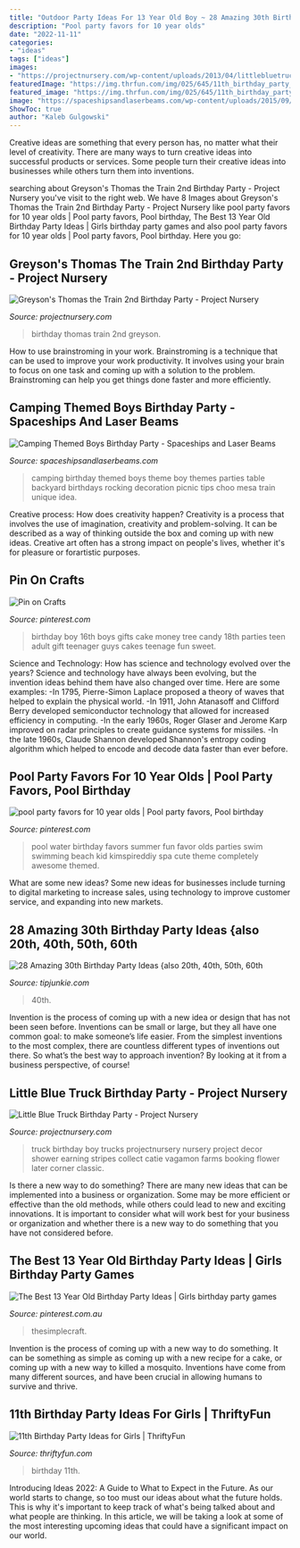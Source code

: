 ```yaml
---
title: "Outdoor Party Ideas For 13 Year Old Boy ~ 28 Amazing 30th Birthday Party Ideas {also 20th, 40th, 50th, 60th"
description: "Pool party favors for 10 year olds"
date: "2022-11-11"
categories:
- "ideas"
tags: ["ideas"]
images:
- "https://projectnursery.com/wp-content/uploads/2013/04/littlebluetruckpartytable.jpg"
featuredImage: "https://img.thrfun.com/img/025/645/11th_birthday_party_fancy18.jpg"
featured_image: "https://img.thrfun.com/img/025/645/11th_birthday_party_fancy18.jpg"
image: "https://spaceshipsandlaserbeams.com/wp-content/uploads/2015/09/boys-camping-birthday-party-ideas.jpg"
ShowToc: true
author: "Kaleb Gulgowski"
---
```



Creative ideas are something that every person has, no matter what their level of creativity. There are many ways to turn creative ideas into successful products or services. Some people turn their creative ideas into businesses while others turn them into inventions.

	

		
searching about Greyson&#039;s Thomas the Train 2nd Birthday Party - Project Nursery you've visit to the right web. We have 8 Images about Greyson&#039;s Thomas the Train 2nd Birthday Party - Project Nursery like pool party favors for 10 year olds | Pool party favors, Pool birthday, The Best 13 Year Old Birthday Party Ideas | Girls birthday party games and also pool party favors for 10 year olds | Pool party favors, Pool birthday. Here you go:
		
    
## Greyson&#039;s Thomas The Train 2nd Birthday Party - Project Nursery

<img loading=lazy src="https://projectnursery.com/wp-content/uploads/2013/12/IMG_6563-768x1024.jpg" onerror="this.onerror=null;this.src='https://tse3.mm.bing.net/th?id=OIP.zbeMHZUJHMUU_1HVFerfawHaJ4&amp;pid=15.1';" alt="Greyson&#039;s Thomas the Train 2nd Birthday Party - Project Nursery">

_Source: projectnursery.com_

>birthday thomas train 2nd greyson. 

	

How to use brainstroming in your work.
Brainstroming is a technique that can be used to improve your work productivity. It involves using your brain to focus on one task and coming up with a solution to the problem. Brainstroming can help you get things done faster and more efficiently.

    
## Camping Themed Boys Birthday Party - Spaceships And Laser Beams

<img loading=lazy src="https://spaceshipsandlaserbeams.com/wp-content/uploads/2015/09/boys-camping-birthday-party-ideas.jpg" onerror="this.onerror=null;this.src='https://tse3.mm.bing.net/th?id=OIP.Qq2F6qvjH9I0BK9pbr1V4QHaKl&amp;pid=15.1';" alt="Camping Themed Boys Birthday Party - Spaceships and Laser Beams">

_Source: spaceshipsandlaserbeams.com_

>camping birthday themed boys theme boy themes parties table backyard birthdays rocking decoration picnic tips choo mesa train unique idea. 

	

Creative process: How does creativity happen?
Creativity is a process that involves the use of imagination, creativity and problem-solving. It can be described as a way of thinking outside the box and coming up with new ideas. Creative art often has a strong impact on people's lives, whether it's for pleasure or forartistic purposes.

    
## Pin On Crafts

<img loading=lazy src="https://i.pinimg.com/originals/eb/c8/c0/ebc8c076932c2f68f1724539fef81755.jpg" onerror="this.onerror=null;this.src='https://tse1.mm.bing.net/th?id=OIP.O0x97ZLgo7D3trwAHKgcXQHaJ4&amp;pid=15.1';" alt="Pin on Crafts">

_Source: pinterest.com_

>birthday boy 16th boys gifts cake money tree candy 18th parties teen adult gift teenager guys cakes teenage fun sweet. 

	

Science and Technology: How has science and technology evolved over the years?
Science and technology have always been evolving, but the invention ideas behind them have also changed over time. Here are some examples: 
-In 1795, Pierre-Simon Laplace proposed a theory of waves that helped to explain the physical world. 
-In 1911, John Atanasoff and Clifford Berry developed semiconductor technology that allowed for increased efficiency in computing. 
-In the early 1960s, Roger Glaser and Jerome Karp improved on radar principles to create guidance systems for missiles.
-In the late 1960s, Claude Shannon developed Shannon's entropy coding algorithm which helped to encode and decode data faster than ever before.

    
## Pool Party Favors For 10 Year Olds | Pool Party Favors, Pool Birthday

<img loading=lazy src="https://i.pinimg.com/736x/ed/61/5a/ed615a3f67fc990f925f9b40482c95dc.jpg" onerror="this.onerror=null;this.src='https://tse4.mm.bing.net/th?id=OIP.1jKinRpFWNAENSvT2k0PDgAAAA&amp;pid=15.1';" alt="pool party favors for 10 year olds | Pool party favors, Pool birthday">

_Source: pinterest.com_

>pool water birthday favors summer fun favor olds parties swim swimming beach kid kimspireddiy spa cute theme completely awesome themed. 

	

What are some new ideas?
Some new ideas for businesses include turning to digital marketing to increase sales, using technology to improve customer service, and expanding into new markets.

    
## 28 Amazing 30th Birthday Party Ideas {also 20th, 40th, 50th, 60th

<img loading=lazy src="https://cdn.tipjunkie.com/wp-content/uploads/cache/7c/36/7c36568d326abd1670f793811aac8f41.jpg" onerror="this.onerror=null;this.src='https://tse2.mm.bing.net/th?id=OIP.ZtxZvpdWYTb6Xjh8j7_KkQHaJ3&amp;pid=15.1';" alt="28 Amazing 30th Birthday Party Ideas {also 20th, 40th, 50th, 60th">

_Source: tipjunkie.com_

>40th. 

	

Invention is the process of coming up with a new idea or design that has not been seen before. Inventions can be small or large, but they all have one common goal: to make someone’s life easier. From the simplest inventions to the most complex, there are countless different types of inventions out there. So what’s the best way to approach invention? By looking at it from a business perspective, of course!

    
## Little Blue Truck Birthday Party - Project Nursery

<img loading=lazy src="https://projectnursery.com/wp-content/uploads/2013/04/littlebluetruckpartytable.jpg" onerror="this.onerror=null;this.src='https://tse1.mm.bing.net/th?id=OIP.JLuDHHMc6abKt3jU2GKv4QHaKC&amp;pid=15.1';" alt="Little Blue Truck Birthday Party - Project Nursery">

_Source: projectnursery.com_

>truck birthday boy trucks projectnursery nursery project decor shower earning stripes collect catie vagamon farms booking flower later corner classic. 

	

Is there a new way to do something?
There are many new ideas that can be implemented into a business or organization. Some may be more efficient or effective than the old methods, while others could lead to new and exciting innovations. It is important to consider what will work best for your business or organization and whether there is a new way to do something that you have not considered before.

    
## The Best 13 Year Old Birthday Party Ideas | Girls Birthday Party Games

<img loading=lazy src="https://i.pinimg.com/736x/d7/c0/7a/d7c07a7e19908b37a9eed2bc7e52ce6d.jpg" onerror="this.onerror=null;this.src='https://tse1.mm.bing.net/th?id=OIP.QIy8iN0MN78-MFzWh8No7QHaO0&amp;pid=15.1';" alt="The Best 13 Year Old Birthday Party Ideas | Girls birthday party games">

_Source: pinterest.com.au_

>thesimplecraft. 

	

Invention is the process of coming up with a new way to do something. It can be something as simple as coming up with a new recipe for a cake, or coming up with a new way to killed a mosquito. Inventions have come from many different sources, and have been crucial in allowing humans to survive and thrive.

    
## 11th Birthday Party Ideas For Girls | ThriftyFun

<img loading=lazy src="https://img.thrfun.com/img/025/645/11th_birthday_party_fancy18.jpg" onerror="this.onerror=null;this.src='https://tse4.mm.bing.net/th?id=OIP.aSuVHPy_NPYkvgA8w--AEgAAAA&amp;pid=15.1';" alt="11th Birthday Party Ideas for Girls | ThriftyFun">

_Source: thriftyfun.com_

>birthday 11th. 

	

Introducing Ideas 2022: A Guide to What to Expect in the Future. As our world starts to change, so too must our ideas about what the future holds. This is why it's important to keep track of what's being talked about and what people are thinking. In this article, we will be taking a look at some of the most interesting upcoming ideas that could have a significant impact on our world.

